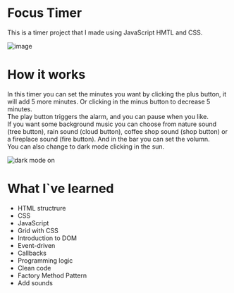 # Focus Timer
This is a timer project that I made using JavaScript HMTL and CSS.

![image](https://user-images.githubusercontent.com/81266915/218478791-70548e6e-ffe0-4bc8-804f-6e5585305464.png)

# How it works
In this timer you can set the minutes you want by clicking the plus button, it will add 5 more minutes. Or clicking in the minus button to decrease 5 minutes.</br>
The play button triggers the alarm, and you can pause when you like.</br>
If you want some background music you can choose from nature sound (tree button), rain sound (cloud button), coffee shop sound (shop button) or a fireplace sound (fire button). And in the bar you can set the volumn.</br>
You can also change to dark mode clicking in the sun.</br>

![dark mode on](https://user-images.githubusercontent.com/81266915/218479001-696f47e1-cc1c-421b-86ba-3c3e7fef0bf1.png)

# What I`ve learned
* HTML structrure
* CSS
* JavaScript
* Grid with CSS
* Introduction to DOM
* Event-driven
* Callbacks
* Programming logic
* Clean code
* Factory Method Pattern
* Add sounds
